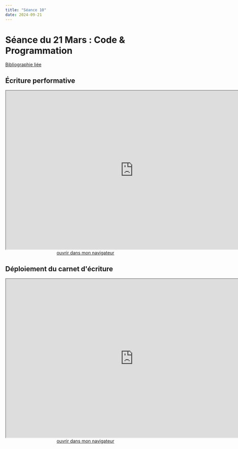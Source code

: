 ```yaml
--- 
title: "Séance 10"
date: 2024-09-21
---
```



# Séance du 21 Mars : Code & Programmation

[Bibliographie liée](https://www.zotero.org/groups/4823133/FRA3826-2023/collections/9U4953L5)

## Écriture performative

<iframe src="https://mmellet.github.io/FRA3826_2023/slides/Seance-10-1.html" title="description"  height="500" width="800" allowfullscreen="allowfullscreen"></iframe>

<div style="text-align:center">
<a href="https://mmellet.github.io/FRA3826_2023/slides/Seance-10-1.html" target="_blank">ouvrir dans mon navigateur</a>
</div>

## Déploiement du carnet d'écriture

<iframe src="https://mmellet.github.io/FRA3826_2023/slides/Carnet-deploiement.html" title="description"  height="500" width="800" allowfullscreen="allowfullscreen"></iframe>

<div style="text-align:center">
<a href="https://mmellet.github.io/FRA3826_2023/slides/Carnet-deploiement.html" target="_blank">ouvrir dans mon navigateur</a>
</div>